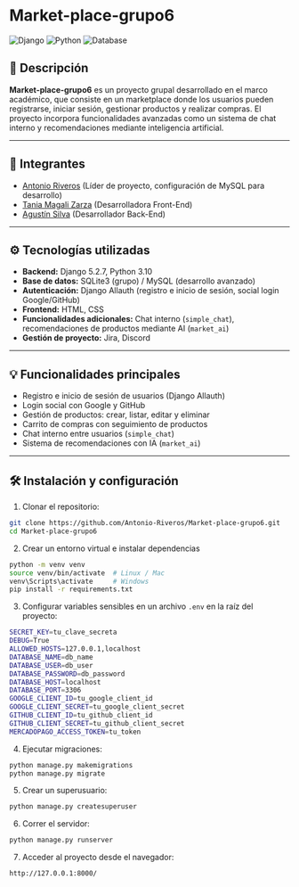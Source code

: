 # Market-place-grupo6

![Django](https://img.shields.io/badge/Django-5.2.7-green)
![Python](https://img.shields.io/badge/Python-3.10-blue)
![Database](https://img.shields.io/badge/Database-SQLite3-orange)

## 📌 Descripción

**Market-place-grupo6** es un proyecto grupal desarrollado en el marco académico, que consiste en un marketplace donde los usuarios pueden registrarse, iniciar sesión, gestionar productos y realizar compras. El proyecto incorpora funcionalidades avanzadas como un sistema de chat interno y recomendaciones mediante inteligencia artificial.

---

## 👥 Integrantes

- [Antonio Riveros](https://github.com/Antonio-Riveros) (Líder de proyecto, configuración de MySQL para desarrollo)
- [Tania Magali Zarza](https://github.com/MaguiZarza) (Desarrolladora Front-End)
- [Agustín Silva](https://github.com/agussilva88) (Desarrollador Back-End)

---

## ⚙️ Tecnologías utilizadas

- **Backend:** Django 5.2.7, Python 3.10
- **Base de datos:** SQLite3 (grupo) / MySQL (desarrollo avanzado)
- **Autenticación:** Django Allauth (registro e inicio de sesión, social login Google/GitHub)
- **Frontend:** HTML, CSS
- **Funcionalidades adicionales:** Chat interno (`simple_chat`), recomendaciones de productos mediante AI (`market_ai`)
- **Gestión de proyecto:** Jira, Discord

---

## 💡 Funcionalidades principales

- Registro e inicio de sesión de usuarios (Django Allauth)
- Login social con Google y GitHub
- Gestión de productos: crear, listar, editar y eliminar
- Carrito de compras con seguimiento de productos
- Chat interno entre usuarios (`simple_chat`)
- Sistema de recomendaciones con IA (`market_ai`)

---

## 🛠️ Instalación y configuración

1. Clonar el repositorio:

```bash
git clone https://github.com/Antonio-Riveros/Market-place-grupo6.git
cd Market-place-grupo6
```


2. Crear un entorno virtual e instalar dependencias

```bash
python -m venv venv
source venv/bin/activate  # Linux / Mac
venv\Scripts\activate     # Windows
pip install -r requirements.txt

```

3. Configurar variables sensibles en un archivo `.env` en la raíz del proyecto:

```bash
SECRET_KEY=tu_clave_secreta
DEBUG=True
ALLOWED_HOSTS=127.0.0.1,localhost
DATABASE_NAME=db_name
DATABASE_USER=db_user
DATABASE_PASSWORD=db_password
DATABASE_HOST=localhost
DATABASE_PORT=3306
GOOGLE_CLIENT_ID=tu_google_client_id
GOOGLE_CLIENT_SECRET=tu_google_client_secret
GITHUB_CLIENT_ID=tu_github_client_id
GITHUB_CLIENT_SECRET=tu_github_client_secret
MERCADOPAGO_ACCESS_TOKEN=tu_token

```

4. Ejecutar migraciones:

```bash
python manage.py makemigrations
python manage.py migrate
```

5. Crear un superusuario:

```bash
python manage.py createsuperuser
```

6. Correr el servidor:

```bash
python manage.py runserver
```

7. Acceder al proyecto desde el navegador:

```bash
http://127.0.0.1:8000/
```
